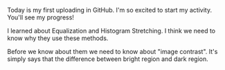 Today is my first uploading in GitHub.
I'm so excited to start my activity. You'll see my progress!

I learned about Equalization and Histogram Stretching.
I think we need to know why they use these methods.

Before we know about them we need to know about "image contrast".
It's simply says that the difference between bright region and dark region.


